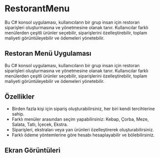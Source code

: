 # RestorantMenu
Bu C# konsol uygulaması, kullanıcıların bir grup insan için restoran siparişleri oluşturmasına ve yönetmesine olanak tanır. Kullanıcılar farklı menülerden çeşitli ürünler seçebilir, siparişlerini özelleştirebilir, toplam maliyeti görüntüleyebilir ve ödemeleri yönetebilir.

## Restoran Menü Uygulaması
Bu C# konsol uygulaması, kullanıcıların bir grup insan için restoran siparişleri oluşturmasına ve yönetmesine olanak tanır. Kullanıcılar farklı menülerden çeşitli ürünler seçebilir, siparişlerini özelleştirebilir, toplam maliyeti görüntüleyebilir ve ödemeleri yönetebilir.

## Özellikler
* Birden fazla kişi için sipariş oluşturabilirsiniz, her biri kendi tercihlerine sahip.
* Farklı menüler arasından seçim yapabilirsiniz: Kebap, Çorba, Meze, Salata, Tatlı, İçecek, Ekstra.
* Siparişleri, ekstraları veya yan ürünleri özelleştirerek oluşturabilirsiniz.
* Farklı ödeme yöntemlerine göre hesabı hesaplayabilir ve bölebilirsiniz.
  
## Ekran Görüntüleri



